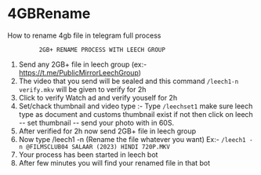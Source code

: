# 4GBRename
How to rename 4gb file in telegram full process 

             2GB+ RENAME PROCESS WITH LEECH GROUP 
1. Send any 2GB+ file in leech group (ex:- https://t.me/PublicMirrorLeechGroup)
2. The video that you send will be sealed and this command `/leech1-n verify.mkv`  will be given to verify for 2h
3. Click to verify  Watch ad and verify youself for 2h
4. Set/chack thumbnail and video type :- Type `/leechset1` make sure leech type as document and customs thumbnail exist if not then click on leech -- set thumbnail -- send your photo with in 60S. 
6. After verified for 2h now send 2GB+ file in leech group 
7. Now type /leech1 -n (Rename the file whatever you want) Ex:- `/leech1 -n @FILMSCLUB04 SALAAR (2023) HINDI 720P.MKV `
8. Your process has been started in leech bot 
9. After few minutes you will find your renamed file in that bot
